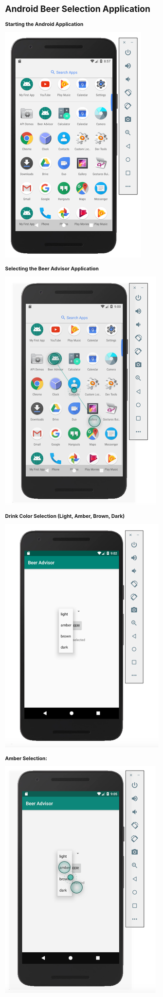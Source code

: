 # Android Beer Selection Application

### Starting the Android Application

![Android Start](https://github.com/lethompson/Android-Beer-Selection-App/blob/master/And-App-Start.png)

### Selecting the Beer Advisor Application

![Android Beer](https://github.com/lethompson/Android-Beer-Selection-App/blob/master/Beer-Advisor-App1.png)

### Drink Color Selection (Light, Amber, Brown, Dark)

![Android Select](https://github.com/lethompson/Android-Beer-Selection-App/blob/master/Beer-Selection.png)

### Amber Selection:

![Amber Selection](https://github.com/lethompson/Android-Beer-Selection-App/blob/master/Amber-Beer.png)
